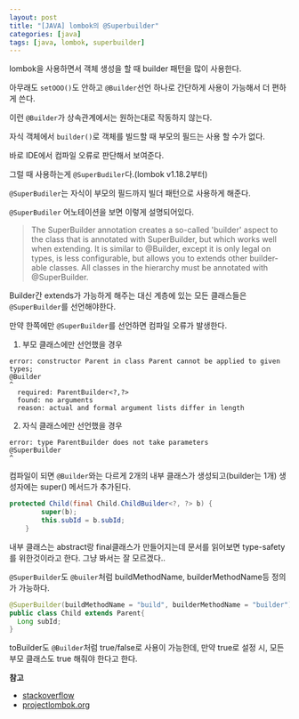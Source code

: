```yaml
---
layout: post
title: "[JAVA] lombok의 @Superbuilder"
categories: [java]
tags: [java, lombok, superbuilder]
---
```


lombok을 사용하면서 객체 생성을 할 때 builder 패턴을 많이 사용한다.

아무래도 `setOOO()`도 안하고 `@Builder`선언 하나로 간단하게 사용이 가능해서 더 편하게 쓴다.

이런 `@Builder`가 상속관계에서는 원하는대로 작동하지 않는다.

자식 객체에서 `builder()`로 객체를 빌드할 때 부모의 필드는 사용 할 수가 없다.

바로 IDE에서 컴파일 오류로 판단해서 보여준다.

그럴 때 사용하는게 `@SuperBudiler`다.(lombok v1.18.2부터)

`@SuperBudiler`는 자식이 부모의 필드까지 빌더 패턴으로 사용하게 해준다.

`@SuperBudiler` 어노테이션을 보면 이렇게 설명되어있다. 

> The SuperBuilder annotation creates a so-called 'builder' aspect to the class that is annotated with SuperBuilder, but which works well when extending. It is similar to @Builder, except it is only legal on types, is less configurable, but allows you to extends other builder-able classes.  All classes in the hierarchy must be annotated with @SuperBuilder.

Builder간 extends가 가능하게 해주는 대신 계층에 있는 모든 클래스들은 `@SuperBuilder`를 선언해야한다.

만약 한쪽에만 `@SuperBuilder`를 선언하면 컴파일 오류가 발생한다.


1. 부모 클래스에만 선언했을 경우
```text
error: constructor Parent in class Parent cannot be applied to given types;
@Builder
^
  required: ParentBuilder<?,?>
  found: no arguments
  reason: actual and formal argument lists differ in length
```



2. 자식 클래스에만 선언했을 경우
```text
error: type ParentBuilder does not take parameters
@SuperBuilder
^
```

컴파일이 되면 `@Builder`와는 다르게 2개의 내부 클래스가 생성되고(builder는 1개)
생성자에는 super() 메서드가 추가된다.

```java
protected Child(final Child.ChildBuilder<?, ?> b) {
        super(b);
        this.subId = b.subId;
    }
```

내부 클래스는 abstract랑 final클래스가 만들어지는데 문서를 읽어보면 type-safety를 위한것이라고 한다. 그냥 봐서는 잘 모르겠다.. 

`@SuperBuilder`도 `@builer`처럼 buildMethodName, builderMethodName등 정의가 가능하다.

```java
@SuperBuilder(buildMethodName = "build", builderMethodName = "builder")
public class Child extends Parent{
  Long subId;
}

```

toBuilder도 `@Builder`처럼 true/false로 사용이 가능한데, 만약 true로 설정 시, 모든 부모 클래스도 true 해줘야 한다고 한다.


**참고**

- [stackoverflow](https://stackoverflow.com/questions/68047993/lombok-superbuilder-doesnt-take-parameters)
- [projectlombok.org](https://projectlombok.org/features/experimental/SuperBuilder)






